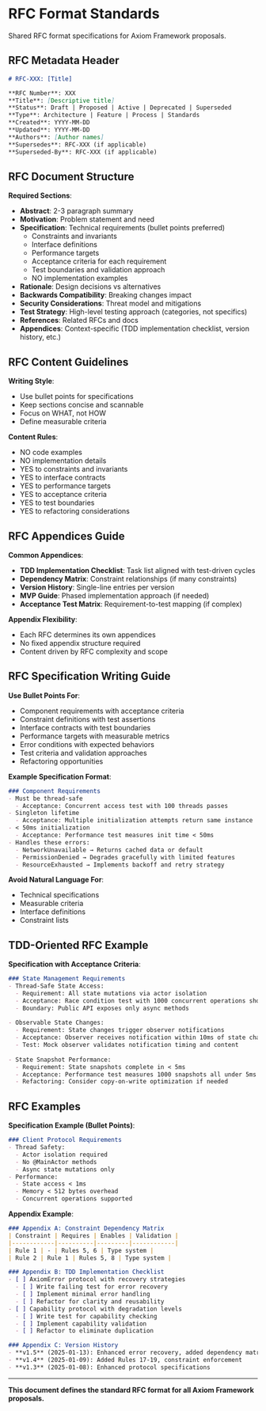 # RFC Format Standards

Shared RFC format specifications for Axiom Framework proposals.

## RFC Metadata Header

```markdown
# RFC-XXX: [Title]

**RFC Number**: XXX  
**Title**: [Descriptive title]  
**Status**: Draft | Proposed | Active | Deprecated | Superseded  
**Type**: Architecture | Feature | Process | Standards  
**Created**: YYYY-MM-DD  
**Updated**: YYYY-MM-DD  
**Authors**: [Author names]  
**Supersedes**: RFC-XXX (if applicable)  
**Superseded-By**: RFC-XXX (if applicable)
```

## RFC Document Structure

**Required Sections**:
- **Abstract**: 2-3 paragraph summary
- **Motivation**: Problem statement and need
- **Specification**: Technical requirements (bullet points preferred)
  - Constraints and invariants
  - Interface definitions
  - Performance targets
  - Acceptance criteria for each requirement
  - Test boundaries and validation approach
  - NO implementation examples
- **Rationale**: Design decisions vs alternatives
- **Backwards Compatibility**: Breaking changes impact
- **Security Considerations**: Threat model and mitigations
- **Test Strategy**: High-level testing approach (categories, not specifics)
- **References**: Related RFCs and docs
- **Appendices**: Context-specific (TDD implementation checklist, version history, etc.)

## RFC Content Guidelines

**Writing Style**:
- Use bullet points for specifications
- Keep sections concise and scannable  
- Focus on WHAT, not HOW
- Define measurable criteria

**Content Rules**:
- NO code examples
- NO implementation details
- YES to constraints and invariants
- YES to interface contracts
- YES to performance targets
- YES to acceptance criteria
- YES to test boundaries
- YES to refactoring considerations

## RFC Appendices Guide

**Common Appendices**:
- **TDD Implementation Checklist**: Task list aligned with test-driven cycles
- **Dependency Matrix**: Constraint relationships (if many constraints)
- **Version History**: Single-line entries per version
- **MVP Guide**: Phased implementation approach (if needed)
- **Acceptance Test Matrix**: Requirement-to-test mapping (if complex)

**Appendix Flexibility**:
- Each RFC determines its own appendices
- No fixed appendix structure required
- Content driven by RFC complexity and scope

## RFC Specification Writing Guide

**Use Bullet Points For**:
- Component requirements with acceptance criteria
- Constraint definitions with test assertions
- Interface contracts with test boundaries
- Performance targets with measurable metrics
- Error conditions with expected behaviors
- Test criteria and validation approaches
- Refactoring opportunities

**Example Specification Format**:
```markdown
### Component Requirements
- Must be thread-safe
  - Acceptance: Concurrent access test with 100 threads passes
- Singleton lifetime
  - Acceptance: Multiple initialization attempts return same instance
- < 50ms initialization
  - Acceptance: Performance test measures init time < 50ms
- Handles these errors:
  - NetworkUnavailable → Returns cached data or default
  - PermissionDenied → Degrades gracefully with limited features
  - ResourceExhausted → Implements backoff and retry strategy
```

**Avoid Natural Language For**:
- Technical specifications
- Measurable criteria
- Interface definitions
- Constraint lists

## TDD-Oriented RFC Example

**Specification with Acceptance Criteria**:
```markdown
### State Management Requirements
- Thread-Safe State Access:
  - Requirement: All state mutations via actor isolation
  - Acceptance: Race condition test with 1000 concurrent operations shows no data corruption
  - Boundary: Public API exposes only async methods
  
- Observable State Changes:
  - Requirement: State changes trigger observer notifications
  - Acceptance: Observer receives notification within 10ms of state change
  - Test: Mock observer validates notification timing and content
  
- State Snapshot Performance:
  - Requirement: State snapshots complete in < 5ms
  - Acceptance: Performance test measures 1000 snapshots all under 5ms
  - Refactoring: Consider copy-on-write optimization if needed
```

## RFC Examples

**Specification Example (Bullet Points)**:
```markdown
### Client Protocol Requirements
- Thread Safety:
  - Actor isolation required
  - No @MainActor methods
  - Async state mutations only
- Performance:
  - State access < 1ms
  - Memory < 512 bytes overhead
  - Concurrent operations supported
```

**Appendix Example**:
```markdown
### Appendix A: Constraint Dependency Matrix
| Constraint | Requires | Enables | Validation |
|------------|----------|---------|------------|
| Rule 1 | - | Rules 5, 6 | Type system |
| Rule 2 | Rule 1 | Rules 5, 8 | Type system |

### Appendix B: TDD Implementation Checklist
- [ ] AxiomError protocol with recovery strategies
  - [ ] Write failing test for error recovery
  - [ ] Implement minimal error handling
  - [ ] Refactor for clarity and reusability
- [ ] Capability protocol with degradation levels
  - [ ] Write test for capability checking
  - [ ] Implement capability validation
  - [ ] Refactor to eliminate duplication

### Appendix C: Version History
- **v1.5** (2025-01-13): Enhanced error recovery, added dependency matrix
- **v1.4** (2025-01-09): Added Rules 17-19, constraint enforcement
- **v1.3** (2025-01-08): Enhanced protocol specifications
```

---

**This document defines the standard RFC format for all Axiom Framework proposals.**
